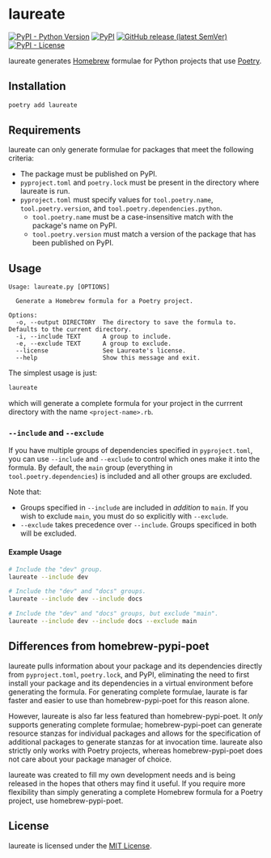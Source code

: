 # laureate

[![PyPI - Python Version](https://img.shields.io/pypi/pyversions/laureate?logo=python&logoColor=white&style=for-the-badge)](https://pypi.org/project/laureate)
[![PyPI](https://img.shields.io/pypi/v/laureate?logo=pypi&logoColor=white&style=for-the-badge)](https://pypi.org/project/laureate)
[![GitHub release (latest SemVer)](https://img.shields.io/github/v/release/celsiusnarhwal/laureate?color=orange&label=latest%20release&logo=github&logoColor=white&style=for-the-badge)](https://github.com/celsiusnarhwal/laureate)
[![PyPI - License](https://img.shields.io/pypi/l/laureate?color=03cb98&style=for-the-badge)](https://github.com/celsiusnarhwal/laureate/blob/HEAD/LICENSE.md)




laureate generates [Homebrew](https://brew.sh) formulae for Python projects that use [Poetry](https://python-poetry.org).

## Installation

```bash
poetry add laureate
```

## Requirements

laureate can only generate formulae for packages that meet the following criteria:

- The package must be published on PyPI.
- `pyproject.toml` and `poetry.lock` must be present in the directory where laureate is run.
- `pyproject.toml` must specify values for `tool.poetry.name`, `tool.poetry.version`,
  and `tool.poetry.dependencies.python`.
    - `tool.poetry.name` must be a case-insensitive match with the package's name on PyPI.
    - `tool.poetry.version` must match a version of the package that has been published on PyPI.

## Usage

```
Usage: laureate.py [OPTIONS]

  Generate a Homebrew formula for a Poetry project.

Options:
  -o, --output DIRECTORY  The directory to save the formula to. Defaults to the current directory.
  -i, --include TEXT      A group to include.
  -e, --exclude TEXT      A group to exclude.
  --license               See Laureate's license.
  --help                  Show this message and exit.
```

The simplest usage is just:

```bash
laureate
```

which will generate a complete formula for your project in the currrent directory with the name
`<project-name>.rb`.

### `--include` and `--exclude`

If you have multiple groups of dependencies specified in `pyproject.toml`, you can use `--include` and `--exclude` to
control which ones make it into the formula. By default, the `main` group (everything in `tool.poetry.dependencies`) is
included and all other groups are excluded.

Note that:
- Groups specified in `--include` are included in *addition* to `main`. If you wish to exclude
  `main`, you must do so explicitly with ``--exclude``.
- ``--exclude`` takes precedence over ``--include``. Groups specificed in both will be excluded.

#### Example Usage

```bash
# Include the "dev" group.
laureate --include dev

# Include the "dev" and "docs" groups.
laureate --include dev --include docs

# Include the "dev" and "docs" groups, but exclude "main".
laureate --include dev --include docs --exclude main
```


## Differences from homebrew-pypi-poet

laureate pulls information about your package and its dependencies directly from `pyproject.toml`, `poetry.lock`, and
PyPI, eliminating the need to first install your package and its dependencies in a virtual environment before generating
the formula. For generating complete formulae, laurate is far faster and easier to use than homebrew-pypi-poet for this
reason alone.

However, laureate is also far less featured than homebrew-pypi-poet. It *only* supports generating complete formulae;
homebrew-pypi-poet can generate resource stanzas for individual packages and allows for the specification
of additional packages to generate stanzas for at invocation time. laureate also strictly only works with Poetry
projects, whereas homebrew-pypi-poet does not care about your package manager of choice.

laureate was created to fill my own development needs and is being released in the hopes that others may find it useful.
If you require more flexibility than simply generating a complete Homebrew formula for a Poetry project, use
homebrew-pypi-poet.

## License

laureate is licensed under the [MIT License](https://github.com/celsiusnarhwal/laureate/blob/HEAD/LICENSE.md).